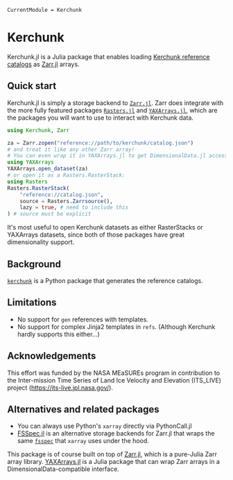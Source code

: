 ```@meta
CurrentModule = Kerchunk
```

# Kerchunk

Kerchunk.jl is a Julia package that enables loading [Kerchunk reference catalogs](https://fsspec.github.io/kerchunk/) as [Zarr.jl](https://github.com/JuliaIO/Zarr.jl) arrays.


## Quick start

Kerchunk.jl is simply a storage backend to [`Zarr.jl`](https://github.com/JuliaIO/Zarr.jl).  Zarr does integrate with the more fully featured packages [`Rasters.jl`](https://github.com/rafaqz/Rasters.jl) and [`YAXArrays.jl`](https://github.com/JuliaDataCubes/YAXArrays.jl), which are the packages you will want to use to interact with Kerchunk data.

```julia
using Kerchunk, Zarr

za = Zarr.zopen("reference://path/to/kerchunk/catalog.json")
# and treat it like any other Zarr array!
# You can even wrap it in YAXArrays.jl to get DimensionalData.jl accessors:
using YAXArrays
YAXArrays.open_dataset(za)
# or open it as a Rasters.RasterStack:
using Rasters
Rasters.RasterStack(
    "reference://catalog.json", 
    source = Rasters.Zarrsource(),
    lazy = true, # need to include this
) # source must be explicit
```

It's most useful to open Kerchunk datasets as either RasterStacks or YAXArrays datasets, since both of those packages have great dimensionality support.

## Background

[`kerchunk`](https://fsspec.github.io/kerchunk/) is a Python package that generates the reference catalogs.

## Limitations
- No support for `gen` references with templates.
- No support for complex Jinja2 templates in `refs`.  (Although Kerchunk hardly supports this either...)

## Acknowledgements

This effort was funded by the NASA MEaSUREs program in contribution to the Inter-mission Time Series of Land Ice Velocity and Elevation (ITS_LIVE) project (https://its-live.jpl.nasa.gov/).

## Alternatives and related packages

- You can always use Python's `xarray` directly via PythonCall.jl
- [FSSpec.jl](https://github.com/asinghvi17/FSSpec.jl) is an alternative storage backends for Zarr.jl that wraps the same [`fsspec`](https://github.com/fsspec/filesystem_spec) that `xarray` uses under the hood.

This package is of course built on top of [Zarr.jl](https://github.com/JuliaIO/Zarr.jl), which is a pure-Julia Zarr array library.
[YAXArrays.jl](https://github.com/JuliaDataCubes/YAXArrays.jl) is a Julia package that can wrap Zarr arrays in a DimensionalData-compatible interface.
